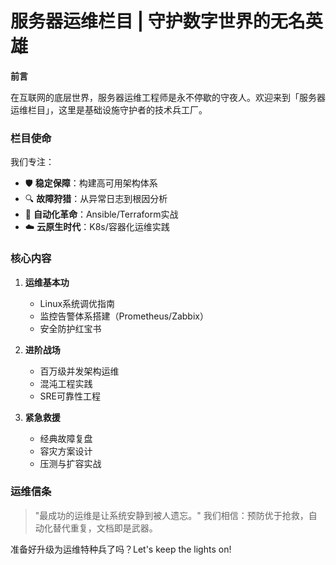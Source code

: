 # 服务器运维栏目 | 守护数字世界的无名英雄

**前言**

在互联网的底层世界，服务器运维工程师是永不停歇的守夜人。欢迎来到「服务器运维栏目」，这里是基础设施守护者的技术兵工厂。

### 栏目使命
我们专注：
- 🛡️ **稳定保障**：构建高可用架构体系
- 🔍 **故障狩猎**：从异常日志到根因分析
- 🤖 **自动化革命**：Ansible/Terraform实战
- ☁️ **云原生时代**：K8s/容器化运维实践

### 核心内容
1. **运维基本功**
   - Linux系统调优指南
   - 监控告警体系搭建（Prometheus/Zabbix）
   - 安全防护红宝书

2. **进阶战场**
   - 百万级并发架构运维
   - 混沌工程实践
   - SRE可靠性工程

3. **紧急救援**
   - 经典故障复盘
   - 容灾方案设计
   - 压测与扩容实战

### 运维信条
> "最成功的运维是让系统安静到被人遗忘。"
> 我们相信：预防优于抢救，自动化替代重复，文档即是武器。


准备好升级为运维特种兵了吗？Let's keep the lights on!